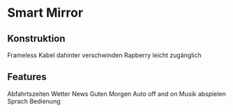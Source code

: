 # Smart Mirror

## Konstruktion

Frameless
Kabel dahinter verschwinden
Rapberry leicht zugänglich

## Features

Abfahrtszeiten
Wetter
News
Guten Morgen
Auto off and on
Musik abspielen
Sprach Bedienung
